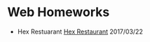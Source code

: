 # Web Homeworks

- Hex Restuarant
[Hex Restaurant](https://noobtw.github.io/Web_Homework/Hex%20Restaurant/) 2017/03/22
